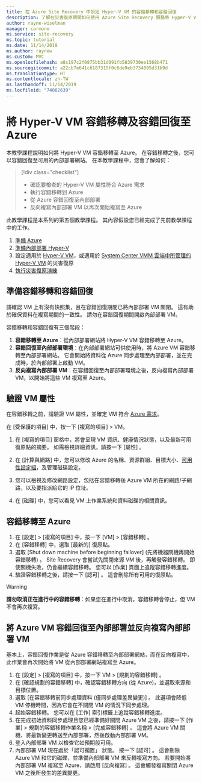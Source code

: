 ```yaml
---
title: 在 Azure Site Recovery 中設定 Hyper-V VM 的容錯移轉和容錯回復
description: 了解在災害復原期間如何使用 Azure Site Recovery 服務將 Hyper-V VM 容錯移轉及容錯回復至 Azure。
author: rayne-wiselman
manager: carmonm
ms.service: site-recovery
ms.topic: tutorial
ms.date: 11/14/2019
ms.author: raynew
ms.custom: MVC
ms.openlocfilehash: a8c197c2f0875bb31d091fb5839730ee1568b471
ms.sourcegitcommit: a22cb7e641c6187315f0c6de9eb3734895d31b9d
ms.translationtype: HT
ms.contentlocale: zh-TW
ms.lasthandoff: 11/14/2019
ms.locfileid: "74082639"
---
```

# <a name="fail-over-and-fail-back-hyper-v-vms-replicated-to-azure"></a>將 Hyper-V VM 容錯移轉及容錯回復至 Azure

本教學課程說明如何將 Hyper-V VM 容錯移轉至 Azure。 在容錯移轉之後，您可以容錯回復至可用的內部部署網站。 在本教學課程中，您會了解如何：

> [!div class="checklist"]
> * 確認要檢查的 Hyper-V VM 屬性符合 Azure 需求
> * 執行容錯移轉到 Azure
> * 從 Azure 容錯回復至內部部署
> * 反向複寫內部部署 VM 以再次開始複寫至 Azure

此教學課程是本系列的第五個教學課程。 其內容假設您已經完成了先前教學課程中的工作。    

1. [準備 Azure](tutorial-prepare-azure.md)
2. [準備內部部署 Hyper-V](tutorial-prepare-on-premises-hyper-v.md)
3. 設定適用於 [Hyper-V VM](tutorial-hyper-v-to-azure.md)，或適用於 [System Center VMM 雲端中所管理的 Hyper-V VM](tutorial-hyper-v-vmm-to-azure.md) 的災害復原
4. [執行災害復原演練](tutorial-dr-drill-azure.md)

## <a name="prepare-for-failover-and-failback"></a>準備容錯移轉和容錯回復

請確認 VM 上有沒有快照集，且在容錯回復期間已將內部部署 VM 關閉。 這有助於確保資料在複寫期間的一致性。 請勿在容錯回復期間開啟內部部署 VM。 

容錯移轉和容錯回復有三個階段：

1. **容錯移轉至 Azure**：從內部部署網站將 Hyper-V VM 容錯移轉至 Azure。
2. **容錯回復至內部部署環境**：在內部部署網站可供使用時，將 Azure VM 容錯移轉至內部部署網站。 它會開始將資料從 Azure 同步處理至內部部署，並在完成時，於內部部署上啟動 VM。  
3. **反向複寫內部部署 VM**：在容錯回復至內部部署環境之後，反向複寫內部部署 VM，以開始將這些 VM 複寫至 Azure。

## <a name="verify-vm-properties"></a>驗證 VM 屬性

在容錯移轉之前，請驗證 VM 屬性，並確定 VM 符合 [Azure 需求](hyper-v-azure-support-matrix.md#replicated-vms)。

在 [受保護的項目]  中，按一下 [複寫的項目]  > VM。

1. 在 [複寫的項目]  窗格中，將會呈現 VM 資訊、健康情況狀態，以及最新可用復原點的摘要。 如需檢視詳細資訊，請按一下 [屬性]  。

1. 在 [計算與網路]  中，您可以修改 Azure 的名稱、資源群組、目標大小、[可用性設定組](../virtual-machines/windows/tutorial-availability-sets.md)，及管理磁碟設定。

1. 您可以檢視及修改網路設定，包括在容錯移轉後 Azure VM 所在的網路/子網路，以及要指派給它的 IP 位址。

1. 在 [磁碟]  中，您可以看見 VM 上作業系統和資料磁碟的相關資訊。

## <a name="failover-to-azure"></a>容錯移轉至 Azure

1. 在 [設定]   > [複寫的項目]  中，按一下 [VM] > [容錯移轉]  。
2. 在 [容錯移轉]  中，選取 [最新的]  復原點。 
3. 選取 [Shut down machine before beginning failover] \(先將機器關機再開始容錯移轉)  。 Site Recovery 會嘗試先關閉來源 VM 後，再觸發容錯移轉。 即使關機失敗，仍會繼續容錯移轉。 您可以 [作業]  頁面上追蹤容錯移轉進度。
4. 驗證容錯移轉之後，請按一下 [認可]  。 這會刪除所有可用的復原點。

> [!WARNING]
> **請勿取消正在進行中的容錯移轉**：如果您在進行中取消，容錯移轉會停止，但 VM 不會再次複寫。

## <a name="failback-azure-vm-to-on-premises-and-reverse-replicate-the-on-premises-vm"></a>將 Azure VM 容錯回復至內部部署並反向複寫內部部署 VM

基本上，容錯回復作業是從 Azure 容錯移轉至內部部署網站，而在反向複寫中，此作業會再次開始將 VM 從內部部署網站複寫至 Azure。

1. 在 [設定]   > [複寫的項目]  中，按一下 VM > [規劃的容錯移轉]  。
2. 在 [確認規劃的容錯移轉]  中，確認容錯移轉方向 (從 Azure)，並選取來源和目標位置。
3. 選取 [在容錯移轉前同步處理資料 (僅同步處理差異變更)]  。 此選項會降低 VM 停機時間，因為它會在不關閉 VM 的情況下同步處理。
4. 起始容錯移轉。 您可以在 [工作]  索引標籤上追蹤容錯移轉進度。
5. 在完成初始資料同步處理且您已經準備好關閉 Azure VM 之後，請按一下 [作業]  > 規劃的容錯移轉作業名稱 > [完成容錯移轉]  。 這會將 Azure VM 關機、將最新變更轉送至內部部署，然後啟動內部部署 VM。
6. 登入內部部署 VM 以檢查它如預期般可用。
7. 內部部署 VM 現在處於「認可擱置」  狀態。 按一下 [認可]  。 這會刪除 Azure VM 和它的磁碟，並準備內部部署 VM 來反轉複寫方向。
若要開始將內部部署 VM 複寫至 Azure，請啟用 [反向複寫]  。 這會觸發複寫關閉 Azure VM 之後所發生的差異變更。  
